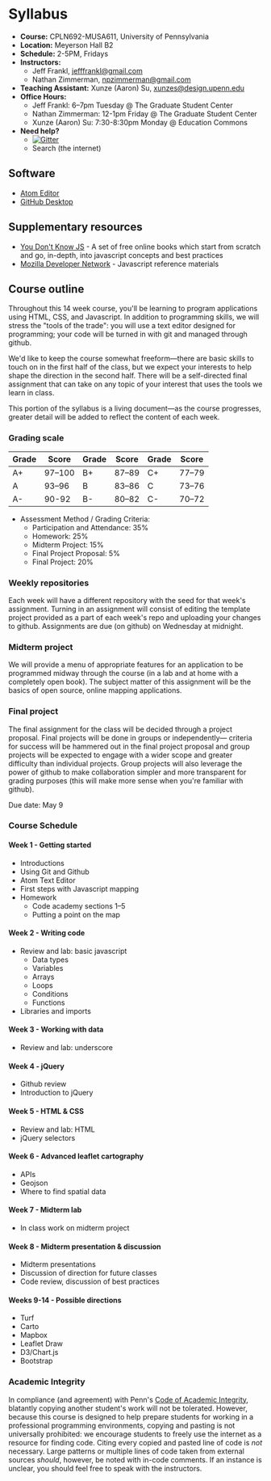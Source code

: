 # Syllabus

* **Course:** CPLN692-MUSA611, University of Pennsylvania
* **Location:** Meyerson Hall B2
* **Schedule:** 2-5PM, Fridays
* **Instructors:**
    * Jeff Frankl, [jefffrankl@gmail.com](mailto:jefffrankl@gmail.com)
    * Nathan Zimmerman, [npzimmerman@gmail.com](mailto:npzimmerman@gmail.com)
* **Teaching Assistant:** Xunze (Aaron) Su, [xunzes@design.upenn.edu](mailto:xunzes@design.upenn.edu)
* **Office Hours:**
    * Jeff Frankl: 6–7pm Tuesday @ The Graduate Student Center
    * Nathan Zimmerman: 12-1pm Friday @ The Graduate Student Center
    * Xunze (Aaron) Su: 7:30-8:30pm Monday @ Education Commons
* **Need help?**
    * [![Gitter](https://badges.gitter.im/CPLN692-MUSA611/syllabus.svg)](https://gitter.im/CPLN692-MUSA611/Lobby)
    * Search (the internet)

## Software
* [Atom Editor](https://atom.io/)
* [GitHub Desktop](https://desktop.github.com/)

## Supplementary resources
* [You Don't Know JS](https://github.com/getify/You-Dont-Know-JS) - A
  set of free online books which start from scratch and go, in-depth,
  into javascript concepts and best practices
* [Mozilla Developer
  Network](https://developer.mozilla.org/en-US/docs/Web/JavaScript) -
  Javascript reference materials

## Course outline
Throughout this 14 week course, you'll be learning to program
applications using HTML, CSS, and Javascript. In addition to programming
skills, we will stress the "tools of the trade": you will use a
text editor designed for programming; your code will be turned in
with git and managed through github.

We'd like to keep the course somewhat freeform—there are basic skills
to touch on in the first half of the class, but we expect your interests
to help shape the direction in the second half. There
will be a self-directed final assignment that can take on any topic
of your interest that uses the tools we learn in class.

This portion of the syllabus is a living document—as the course
progresses, greater detail will be added to reflect the content of each
week.

### Grading scale
| Grade | Score  | Grade | Score | Grade | Score |
|-------|--------|-------|-------|-------|-------|
| A+    | 97–100 | B+    | 87–89 | C+    | 77–79 |
| A     | 93–96  | B     | 83–86 | C     | 73–76 |
| A-    | 90-92  | B-    | 80–82 | C-    | 70–72 |

* Assessment Method / Grading Criteria:
    * Participation and Attendance: 35%
    * Homework: 25%
    * Midterm Project: 15%
    * Final Project Proposal: 5%
    * Final Project:  20%

### Weekly repositories
Each week will have a different repository with the seed for that week's
assignment. Turning in an assignment will consist of editing the
template project provided as a part of each week's repo and uploading
your changes to github. Assignments are due (on github) on Wednesday
at midnight.

### Midterm project
We will provide a menu of appropriate features for an application to be
programmed midway through the course (in a lab and at home with a
completely open book). The subject matter of this assignment will be the
basics of open source, online mapping applications.

### Final project
The final assignment for the class will be decided through a project
proposal. Final projects will be done in groups or independently—
criteria for success will be hammered out in the final project proposal
and group projects will be expected to engage with a wider
scope and greater difficulty than individual projects. Group projects
will also leverage the power of github to make collaboration simpler and
more transparent for grading purposes (this will make more sense when
you're familiar with github).

Due date: May 9

### Course Schedule

#### Week 1 - Getting started
* Introductions
* Using Git and Github
* Atom Text Editor
* First steps with Javascript mapping
* Homework
    * Code academy sections 1–5
    * Putting a point on the map

#### Week 2 - Writing code
* Review and lab: basic javascript
    * Data types
    * Variables
    * Arrays
    * Loops
    * Conditions
    * Functions
* Libraries and imports

#### Week 3 - Working with data
* Review and lab: underscore

#### Week 4 - jQuery
* Github review
* Introduction to jQuery

#### Week 5 - HTML & CSS

* Review and lab: HTML
* jQuery selectors

#### Week 6 - Advanced leaflet cartography
* APIs
* Geojson
* Where to find spatial data

#### Week 7 - Midterm lab
* In class work on midterm project

#### Week 8 - Midterm presentation & discussion
* Midterm presentations
* Discussion of direction for future classes
* Code review, discussion of best practices

#### Weeks 9-14 - Possible directions
* Turf
* Carto
* Mapbox
* Leaflet Draw
* D3/Chart.js
* Bootstrap

### Academic Integrity
In compliance (and agreement) with Penn's [Code of Academic Integrity](http://www.upenn.edu/academicintegrity/ai_codeofacademicintegrity.html), blatantly copying another student's work will not be tolerated. However, because this course is designed to help prepare students for working in a professional programming environments, copying and pasting is not universally prohibited: we encourage students to freely use the internet as a resource for finding code. Citing every copied and pasted line of code is *not* necessary. Large patterns or multiple lines of code taken from external sources *should*, however, be noted with in-code comments. If an instance is unclear, you should feel free to speak with the instructors.
